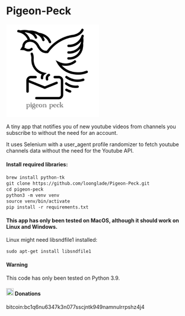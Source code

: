 # Pigeon-Peck

<img src="https://github.com/loonglade/Pigeon-Peck/blob/main/assets/images/logo.png" height="250">

A tiny app that notifies you of new youtube videos from channels you subscribe to without the need for an account.

It uses Selenium with a user_agent profile randomizer to fetch youtube channels data without the need for the Youtube API.

#### Install required libraries:

    brew install python-tk
    git clone https://github.com/loonglade/Pigeon-Peck.git
    cd pigeon-peck
    python3 -m venv venv
    source venv/bin/activate
    pip install -r requirements.txt

#### This app has only been tested on MacOS, although it should work on Linux and Windows.

Linux might need libsndfile1 installed:

    sudo apt-get install libsndfile1

#### Warning

This code has only been tested on Python 3.9.

#### <img src="https://www.file-extensions.org/imgs/app-icon/128/10409/bitcoin-core-icon.png" width="20" height="20"> Donations </img>

bitcoin:bc1q6nu6347k3n077sscjntk949namnulrrpshz4j4
